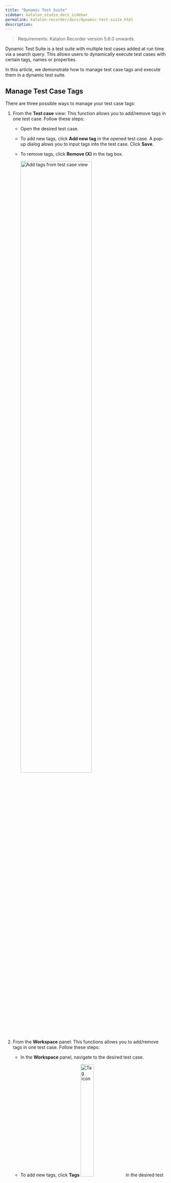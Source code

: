 ```yaml
---
title: "Dynamic Test Suite"
sidebar: katalon_studio_docs_sidebar
permalink: katalon-recorder/docs/dynamic-test-suite.html
description:
---
```


> Requirements:
> Katalon Recorder version 5.6.0 onwards. 

Dynamic Test Suite is a test suite with multiple test cases added at run time via a search query. This allows users to dynamically execute test cases with certain tags, names or properties.

In this article, we demonstrate how to manage test case tags and execute them in a dynamic test suite.

## Manage Test Case Tags

There are three possible ways to manage your test case tags:

  1. From the **Test case** view: 
    This function allows you to add/remove tags in one test case. Follow these steps:
       - Open the desired test case.
       - To add new tags, click **Add new tag** in the opened test case. A pop-up dialog alows you to input tags into the test case. Click **Save**.
       - To remove tags, click **Remove (X)** in the tag box.

            <img src="url" width="70%" alt="Add tags from test case view">

  2. From the **Workspace** panel:
    This functions allows you to add/remove tags in one test case. Follow these steps:
       - In the **Workspace** panel, navigate to the desired test case.
       - To add new tags, click **Tags** <img src="url" width="30%" alt="Tag icon"> in the desired test case. A pop-up dialog alows you to input tags into the test case. 

            <img src="url" width="70%" alt="Add tags from test case view">

            > Note:
            > 
            > You can quickly add tags into all test cases in a test suite by click **Tags** <img src="url" width="30%" alt="Tag icon"> in the test suite.

  3. From the **Tags Management**:
    This functions allows you to add/remove tags in one or many selected test cases. Follow these steps:
       - In the **Actions** panel, click **Tags Management**. The **Tags Management** dialog opens.
       - In the opened dialog, you can see a list of existing tags along with the number of test cases where the tags present. 

            <img src="url" width="70%" alt="List of existing tags">

       - To add new tags, click **Add new tag**. The opened interface allows you to add new tags into one or many selected test cases.

            <img src="url" width="70%" alt="Add tags into selected test cases from tags management">

       - You can also add tags into all test cases in a test suite.
            
            <img src="url" width="70%" alt="Add tags into all test case in a test suite from tags management">

       - To remove tags, click **Remove (X)** in the tag box. Katalon Recorder will remove the tags from all test cases. 

            <img src="url" width="70%" alt="Remove tags in all test cases">

## Execute Dynamic Test Suite 

  1. Use one of three options in Part 1 to add tags into your test case.
  2. In the **Workshop** panel, right-click on **Test Suite > New Dynamic Test Suite**.
  3. To add test cases via search query, input the the query `tags=(tags1,tags2,tags3)` into the **Query** box. Then hit **What?** to query out the matching test cases.

    To learn more about the search query function, you can refer to this document: [Search test cases](https://docs.katalon.com/katalon-studio/docs/search.html).   

    For example: To add the test cases with the `Caculator` and `Dashboard` tags into this dynamic test suite, you can input `tags=(Caculator,Dashboard)` into the **Query** box. The matched test case appears in the test suite.

       <img src="url" width="70%" alt="Results after searching query">

  4. Hit **What?** to execute the test suite.
